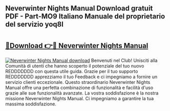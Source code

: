 ## Neverwinter Nights Manual Download gratuit PDF - Part-MO9 Italiano Manuale del proprietario del servizio yoq8l

# <h2><a href="http://dfcimda.blite.top/?on=Neverwinter+Nights+Manual">🔗Download 👉🔴 Neverwinter Nights Manual</a></h2>

[![Neverwinter Nights Manual download](https://i.imgur.com/lujVjoI.png)](http://dfcimda.blite.top/?on=Neverwinter+Nights+Manual)
Benvenuti nel Club! Unisciti alla Comunità di utenti che hanno scoperto il potenziale del tuo nuovo REDDDDDDD con questa utile guida. Grazie per il tuo supporto REDDDDDDD apprezziamo il tuo Feedback e ci impegniamo a fornire un servizio clienti eccezionale. Questo straordinario Neverwinter Nights Manual offre una perfetta combinazione di funzionalità e facilità d'uso grazie alle sue funzionalità avanzate. La vostra soddisfazione è la nostra missione Neverwinter Nights Manual. Ci impegniamo a garantire la tua massima soddisfazione.
